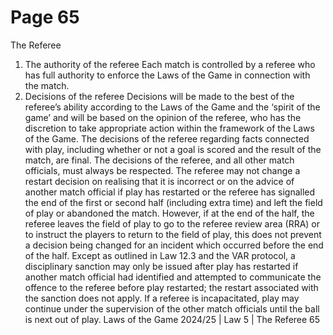# Page 65

The Referee
1. The authority of the referee
Each match is controlled by a referee who has full authority to enforce
the Laws of the Game in connection with the match.
2. Decisions of the referee
Decisions will be made to the best of the referee’s ability according to the Laws
of the Game and the ‘spirit of the game’ and will be based on the opinion of the
referee, who has the discretion to take appropriate action within the
framework of the Laws of the Game.
The decisions of the referee regarding facts connected with play, including
whether or not a goal is scored and the result of the match, are final. The
decisions of the referee, and all other match officials, must always be respected.
The referee may not change a restart decision on realising that it is incorrect or
on the advice of another match official if play has restarted or the referee has
signalled the end of the first or second half (including extra time) and left the
field of play or abandoned the match. However, if at the end of the half, the
referee leaves the field of play to go to the referee review area (RRA) or to
instruct the players to return to the field of play, this does not prevent a
decision being changed for an incident which occurred before the end of the
half.
Except as outlined in Law 12.3 and the VAR protocol, a disciplinary sanction
may only be issued after play has restarted if another match official had
identified and attempted to communicate the offence to the referee before play
restarted; the restart associated with the sanction does not apply.
If a referee is incapacitated, play may continue under the supervision of the
other match officials until the ball is next out of play.
Laws of the Game 2024/25 | Law 5 | The Referee 65

